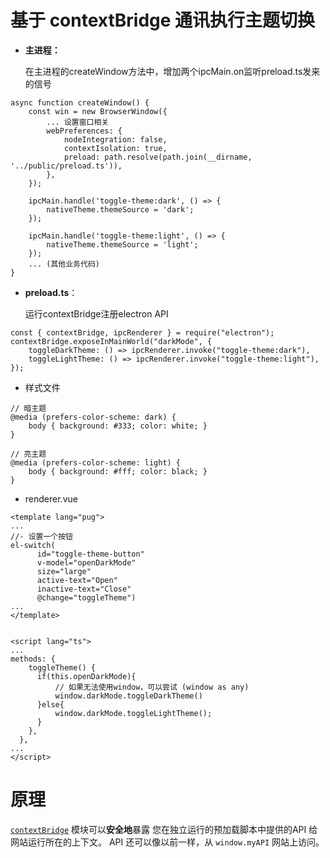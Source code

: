 # 基于 contextBridge 通讯执行主题切换

- **主进程：**

  在主进程的createWindow方法中，增加两个ipcMain.on监听preload.ts发来的信号

```tsx
async function createWindow() { 
   	const win = new BrowserWindow({
   		... 设置窗口相关
   		webPreferences: {
   			nodeIntegration: false,
   			contextIsolation: true,
   			preload: path.resolve(path.join(__dirname, '../public/preload.ts')),
   		},
   	});

	ipcMain.handle('toggle-theme:dark', () => {
		nativeTheme.themeSource = 'dark';
	});

	ipcMain.handle('toggle-theme:light', () => {
		nativeTheme.themeSource = 'light';
	});
	... (其他业务代码)
}
```



- **preload.ts**：

  运行contextBridge注册electron API

```tsx
const { contextBridge, ipcRenderer } = require("electron");
contextBridge.exposeInMainWorld("darkMode", {
	toggleDarkTheme: () => ipcRenderer.invoke("toggle-theme:dark"),
	toggleLightTheme: () => ipcRenderer.invoke("toggle-theme:light"),
});
```



- 样式文件

```stylus
// 暗主题
@media (prefers-color-scheme: dark) {
	body { background: #333; color: white; }
}

// 亮主题
@media (prefers-color-scheme: light) {
	body { background: #fff; color: black; }
}
```



- renderer.vue

```vue
<template lang="pug">
...
//- 设置一个按钮
el-switch(
      id="toggle-theme-button"
      v-model="openDarkMode"
      size="large"
      active-text="Open"
      inactive-text="Close"
      @change="toggleTheme")
...
</template>


<script lang="ts">
...
methods: {
    toggleTheme() {
      if(this.openDarkMode){
          // 如果无法使用window，可以尝试 (window as any)
          window.darkMode.toggleDarkTheme()
      }else{
          window.darkMode.toggleLightTheme();
      }
    },
  },
...
</script>
```



# 原理

[`contextBridge`](https://www.bookstack.cn/read/electronjs-14.0-zh/18a67c5a37e5184a.md) 模块可以**安全地**暴露 您在独立运行的预加载脚本中提供的API 给 网站运行所在的上下文。 API 还可以像以前一样，从 `window.myAPI` 网站上访问。